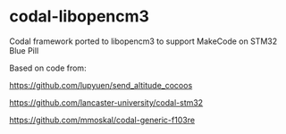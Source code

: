 # codal-libopencm3
Codal framework ported to libopencm3 to support MakeCode on STM32 Blue Pill

Based on code from:

https://github.com/lupyuen/send_altitude_cocoos

https://github.com/lancaster-university/codal-stm32

https://github.com/mmoskal/codal-generic-f103re
